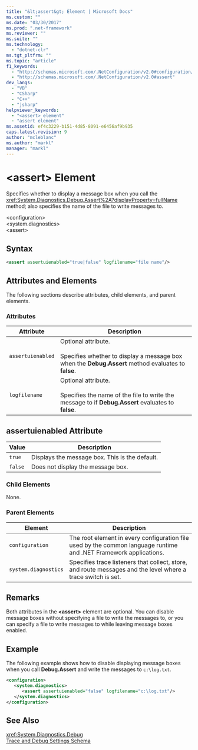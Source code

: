 ```yaml
---
title: "&lt;assert&gt; Element | Microsoft Docs"
ms.custom: ""
ms.date: "03/30/2017"
ms.prod: ".net-framework"
ms.reviewer: ""
ms.suite: ""
ms.technology: 
  - "dotnet-clr"
ms.tgt_pltfrm: ""
ms.topic: "article"
f1_keywords: 
  - "http://schemas.microsoft.com/.NetConfiguration/v2.0#configuration/system.diagnostics/assert"
  - "http://schemas.microsoft.com/.NetConfiguration/v2.0#assert"
dev_langs: 
  - "VB"
  - "CSharp"
  - "C++"
  - "jsharp"
helpviewer_keywords: 
  - "<assert> element"
  - "assert element"
ms.assetid: ef4c3229-b151-4d85-8091-e6456af9b935
caps.latest.revision: 9
author: "mcleblanc"
ms.author: "markl"
manager: "markl"
---
```

# &lt;assert&gt; Element
Specifies whether to display a message box when you call the <xref:System.Diagnostics.Debug.Assert%2A?displayProperty=fullName> method; also specifies the name of the file to write messages to.  
  
 \<configuration>  
\<system.diagnostics>  
\<assert>  
  
## Syntax  
  
```xml  
<assert assertuienabled="true|false" logfilename="file name"/>  
```  
  
## Attributes and Elements  
 The following sections describe attributes, child elements, and parent elements.  
  
### Attributes  
  
|Attribute|Description|  
|---------------|-----------------|  
|`assertuienabled`|Optional attribute.<br /><br /> Specifies whether to display a message box when the **Debug.Assert** method evaluates to **false**.|  
|`logfilename`|Optional attribute.<br /><br /> Specifies the name of the file to write the message to if **Debug.Assert** evaluates to **false**.|  
  
## assertuienabled Attribute  
  
|Value|Description|  
|-----------|-----------------|  
|`true`|Displays the message box. This is the default.|  
|`false`|Does not display the message box.|  
  
### Child Elements  
 None.  
  
### Parent Elements  
  
|Element|Description|  
|-------------|-----------------|  
|`configuration`|The root element in every configuration file used by the common language runtime and .NET Framework applications.|  
|`system.diagnostics`|Specifies trace listeners that collect, store, and route messages and the level where a trace switch is set.|  
  
## Remarks  
 Both attributes in the **\<assert>** element are optional. You can disable message boxes without specifying a file to write the messages to, or you can specify a file to write messages to while leaving message boxes enabled.  
  
## Example  
 The following example shows how to disable displaying message boxes when you call **Debug.Assert** and write the messages to `c:\log.txt`.  
  
```xml  
<configuration>  
   <system.diagnostics>  
      <assert assertuienabled="false" logfilename="c:\log.txt"/>  
   </system.diagnostics>  
</configuration>  
```  
  
## See Also  
 <xref:System.Diagnostics.Debug>   
 [Trace and Debug Settings Schema](../../../../../docs/framework/configure-apps/file-schema/trace-debug/index.md)
